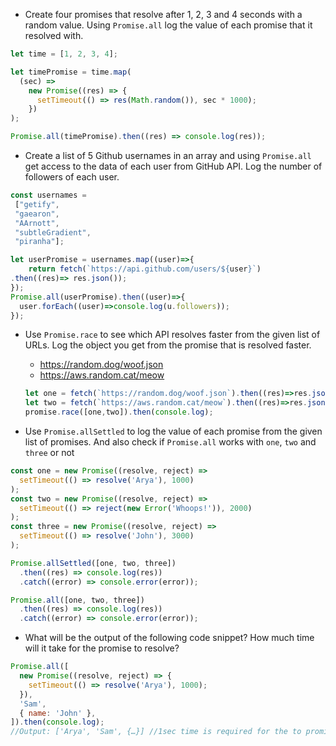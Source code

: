 - Create four promises that resolve after 1, 2, 3 and 4 seconds with a random value. Using `Promise.all` log the value of each promise that it resolved with.
```js
let time = [1, 2, 3, 4];

let timePromise = time.map(
  (sec) =>
    new Promise((res) => {
      setTimeout(() => res(Math.random()), sec * 1000);
    })
);

Promise.all(timePromise).then((res) => console.log(res));

```
- Create a list of 5 Github usernames in an array and using `Promise.all` get access to the data of each user from GitHub API. Log the number of followers of each user.
```js
const usernames =
 ["getify", 
 "gaearon", 
 "AArnott", 
 "subtleGradient", 
 "piranha"];

let userPromise = usernames.map((user)=>{
    return fetch(`https://api.github.com/users/${user}`)
.then((res)=> res.json());
});
Promise.all(userPromise).then((user)=>{
  user.forEach((user)=>console.log(u.followers));
});
```

- Use `Promise.race` to see which API resolves faster from the given list of URLs. Log the object you get from the promise that is resolved faster.

  - https://random.dog/woof.json
  - https://aws.random.cat/meow
  ```js
  let one = fetch(`https://random.dog/woof.json`).then((res)=>res.json());
  let two = fetch(`https://aws.random.cat/meow`).then((res)=>res.json());
  promise.race([one,two]).then(console.log);
  ```

- Use `Promise.allSettled` to log the value of each promise from the given list of promises. And also check if `Promise.all` works with `one`, `two` and `three` or not

```js
const one = new Promise((resolve, reject) =>
  setTimeout(() => resolve('Arya'), 1000)
);
const two = new Promise((resolve, reject) =>
  setTimeout(() => reject(new Error('Whoops!')), 2000)
);
const three = new Promise((resolve, reject) =>
  setTimeout(() => resolve('John'), 3000)
);

Promise.allSettled([one, two, three])
  .then((res) => console.log(res))
  .catch((error) => console.error(error));

Promise.all([one, two, three])
  .then((res) => console.log(res))
  .catch((error) => console.error(error));

```

- What will be the output of the following code snippet? How much time will it take for the promise to resolve?

```js
Promise.all([
  new Promise((resolve, reject) => {
    setTimeout(() => resolve('Arya'), 1000);
  }),
  'Sam',
  { name: 'John' },
]).then(console.log);
//Output: ['Arya', 'Sam', {…}] //1sec time is required for the to promise to resolve


```
